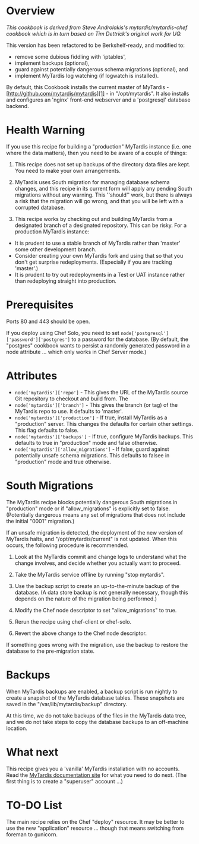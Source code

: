 Overview
========
*This cookbook is derived from Steve Androlakis's mytardis/mytardis-chef cookbook which is in turn based on Tim Dettrick's original work for UQ.*

This version has been refactored to be Berkshelf-ready, and modified to:
* remove some dubious fiddling with 'iptables',
* implement backups (optional),
* guard against potentially dangerous schema migrations (optional), and
* implement MyTardis log watching (if logwatch is installed).

By default, this Cookbook installs the current master of MyTardis - [http://github.com/mytardis/mytardis][1] - in "/opt/mytardis".  It also installs and configures an 'nginx' front-end webserver and a 'postgresql' database backend.

Health Warning
==============

If you use this recipe for building a "production" MyTardis instance (i.e. one where the data matters), then you need to be aware of a couple of things:

 1. This recipe does not set up backups of the directory data files are kept.  You need to make your own arrangements.

 1. MyTardis uses South migration for managing database schema changes, and this recipe in its current form will apply any pending South migrations without any warning.  This ''should'' work, but there is always a risk that the migration will go wrong, and that you will be left with a corrupted database.

 1. This recipe works by checking out and building MyTardis from a designated branch of a designated repository.  This can be risky.  For a production MyTardis instance:
  * It is prudent to use a stable branch of MyTardis rather than 'master' some other development branch.  
  * Consider creating your own MyTardis fork and using that so that you don't get surprise redeployments.  (Especially if you are tracking 'master'.)
  * It is prudent to try out redeployments in a Test or UAT instance rather than redeploying straight into production.

Prerequisites
=============

Ports 80 and 443 should be open.

If you deploy using Chef Solo, you need to set `node['postgresql']['password']['postgres']` to a password for the database.  (By default, the "postgres" cookbook wants to persist a randomly generated password in a node attribute ... which only works in Chef Server mode.) 

Attributes
==========

* `node['mytardis']['repo']` - This gives the URL of the MyTardis source Git repository to checkout and build from.  The 
* `node['mytardis']['branch']` - This gives the branch (or tag) of the MyTardis repo to use.  It defaults to 'master'.
* `node['mytardis']['production']` - If true, install MyTardis as a "production" server.  This changes the defaults for certain other settings.  This flag defaults to false.
* `node['mytardis']['backups']` - If true, configure MyTardis backups.  This defaults to true in "production" mode and false otherwise.
* `node['mytardis']['allow_migrations']` - If false, guard against potentially unsafe schema migrations.  This defaults to falsee in "production" mode and true otherwise.

South Migrations
================

The MyTardis recipe blocks potentially dangerous South migrations in "production" mode or if "allow_migrations" is explicitly set to false.  (Potentially dangerous means any set of migrations that does not include the initial "0001" migration.)

If an unsafe migration is detected, the deployment of the new version of MyTardis halts, and "/opt/mytardis/current" is not updated.  When this occurs, the following procedure is recommended.

1. Look at the MyTardis commit and change logs to understand what the change involves, and decide whether you actually want to proceed.

1. Take the MyTardis service offline by running "stop mytardis".

1. Use the backup script to create an up-to-the-minute backup of the database.  (A data store backup is not generally necessary, though this depends on the nature of the migration being performed.)

1. Modify the Chef node descriptor to set "allow_migrations" to true.

1. Rerun the recipe using chef-client or chef-solo.

1. Revert the above change to the Chef node descriptor.

If something goes wrong with the migration, use the backup to restore the database to the pre-migration state.


Backups
=======

When MyTardis backups are enabled, a backup script is run nightly to create a snapshot of the MyTardis database tables.  These snapshots are saved in the "/var/lib/mytardis/backup" directory.

At this time, we do not take backups of the files in the MyTardis data tree, and we do not take steps to copy the database backups to an off-machine location.

What next
=========

This recipe gives you a 'vanilla' MyTardis installation with no accounts.  Read the [MyTardis documentation site][2] for what you need to do next.  (The first thing is to create a "superuser" account ...)

TO-DO List
==========

The main recipe relies on the Chef "deploy" resource.  It may be better to use the new "application" resource ... though that means switching from foreman to gunicorn.


  [1]: http://github.com/mytardis/mytardis
  [2]: http://mytardis.readthedocs.org/en/latest/install.html
